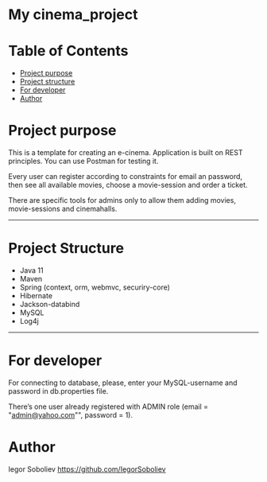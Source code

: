 # My cinema_project




# Table of Contents
* [Project purpose](#purpose)
* [Project structure](#structure)
* [For developer](#developer-start)
* [Author](#author)

# <a name="purpose"></a>Project purpose
This is a template for creating an e-cinema. Application is built on REST principles. You can use 
Postman for testing it.

Every user can register according to constraints for email an password, then see all available 
movies, choose a movie-session and order a ticket. 

There are specific tools for admins only to allow them adding movies, movie-sessions and 
cinemahalls.
<hr>

# <a name="structure"></a>Project Structure
* Java 11
* Maven 
* Spring (context, orm, webmvc, securiry-core)
* Hibernate
* Jackson-databind
* MySQL
* Log4j
<hr>

# <a name="developer-start"></a>For developer

For connecting to database, please, enter your MySQL-username and password in db.properties file.

There’s one user already registered with ADMIN role (email = "admin@yahoo.com"", password = 1).

# <a name="author"></a>Author

Iegor Soboliev https://github.com/IegorSoboliev 



